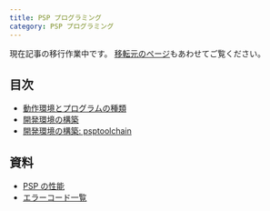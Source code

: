 ```yaml
---
title: PSP プログラミング
category: PSP プログラミング
---
```

<div class="alert alert-info text-center" style="border-radius: 0;">

現在記事の移行作業中です。
[移転元のページ](http://chitoku.symphonic-net.com/pspprograming/)もあわせてご覧ください。
</div>

## 目次

- [動作環境とプログラムの種類](/programming/psp/environment)
- [開発環境の構築](/programming/psp/dev)
- [開発環境の構築: psptoolchain](/programming/psp/psptoolchain)

## 資料

- [PSP の性能](/programming/psp/spec)
- [エラーコード一覧](/programming/psp/error-codes)
